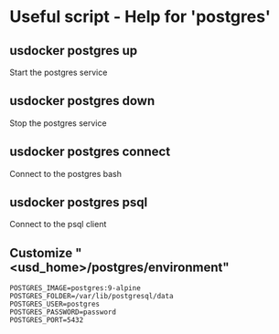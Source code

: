 # Useful script - Help for 'postgres'

## usdocker postgres up

Start the postgres service

## usdocker postgres down

Stop the postgres service

## usdocker postgres connect

Connect to the postgres bash 

## usdocker postgres psql

Connect to the psql client 

## Customize "<usd_home>/postgres/environment"

```
POSTGRES_IMAGE=postgres:9-alpine
POSTGRES_FOLDER=/var/lib/postgresql/data
POSTGRES_USER=postgres
POSTGRES_PASSWORD=password
POSTGRES_PORT=5432
```
